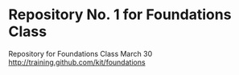 # Repository No. 1 for Foundations Class
Repository for Foundations Class March 30 http://training.github.com/kit/foundations
